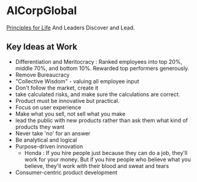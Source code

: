 # AICorpGlobal

[Principles for Life](./IdeologyAndPrinciples/readme.md) And Leaders Discover and Lead.

## Key Ideas at Work

- Differentiation and Meritocracy :  Ranked employees into top 20%, middle 70%, and bottom 10%.  Rewarded top performers generously.
- Remove Bureaucracy
- "Collective Wisdom" - valuing all employee input
- Don't follow the market, create it
- take calculated risks, and make sure the calculations are correct.
- Product must be innovative but practical.
- Focus on user experience
- Make what you sell, not sell what you make
- lead the public with new products rather than ask them what kind of products they want
- Never take 'no' for an answer
- Be analytical and logical
- Purpose-driven innovation
  - Honda : If you hire people just because they can do a job, they'll work for your money. But if you hire people who believe what you believe, they'll work with their blood and sweat and tears
- Consumer-centric product development 
